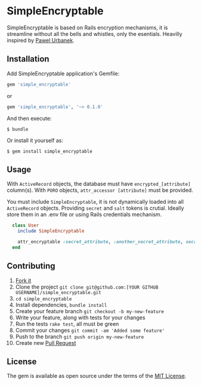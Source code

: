 # SimpleEncryptable

SimpleEncryptable is based on Rails encryption mechanisms, it is streamline without all the bells and whistles, only the esentials. Heavilly inspired by [Pawel Urbanek](https://pawelurbanek.com/rails-secure-encrypt-decrypt).

## Installation

Add SimpleEncryptable application's Gemfile:

```ruby
gem 'simple_encryptable'
```
or
```ruby
gem 'simple_encryptable', '~> 0.1.0'
```

And then execute:

    $ bundle

Or install it yourself as:

    $ gem install simple_encryptable

## Usage
With `ActiveRecord` objects, the database must have `encrypted_[attribute]` column(s). With `PORO` objects, `attr_accessor [attribute]` must be provided.

You must include `SimpleEncryptable`, it is not dynamically loaded into all `ActiveRecord` objects. Providing `secret` and `salt` tokens is crutial. Ideally store them in an .env file or using Rails credentials mechanism.

```ruby
  class User
    include SimpleEncryptable

    attr_encryptable :secret_attribute, :another_secret_attribute, secret: 'foo', salt: 'bar'
  end
```

## Contributing

1. [Fork it](https://help.github.com/articles/about-forks/)
2. Clone the project `git clone git@github.com:[YOUR GITHUB USERNAME]/simple_encryptable.git`
3. `cd simple_encryptable`
4. Install dependencies, `bundle install`
5. Create your feature branch `git checkout -b my-new-feature`
6. Write your feature, along with tests for your changes
7. Run the tests `rake test`, all must be green
8. Commit your changes `git commit -am 'Added some feature'`
9. Push to the branch `git push origin my-new-feature`
10. Create new [Pull Request](https://help.github.com/articles/creating-a-pull-request/)


## License

The gem is available as open source under the terms of the [MIT License](https://opensource.org/licenses/MIT).
